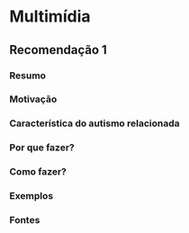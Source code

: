 # Multimídia

## Recomendação 1

### Resumo

### Motivação

### Característica do autismo relacionada

### Por que fazer?

### Como fazer?

### Exemplos

### Fontes